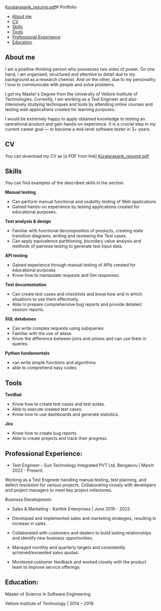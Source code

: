 [Kuralarasank_resume.pdf](https://github.com/user-attachments/files/22357134/Kuralarasank_resume.pdf)# Portfolio
- [About me](#about-me)
- [CV](#cv)
- [Skills](#skills)
- [Tools](#tools)
- [Professional Experience](#Professional_Experience)
- [Education](#EDUCATION)

## About me

I am a positive-thinking person who possesses two sides of power. On one hand, I am organised, structured and attentive to detail due to my background as a research chemist. And on the other, due to my personality, I love to communicate with people and solve problems.

I got my Master's Degree from the University of Vellore Institute of Technologies. Currently,  I am working as a Test Engineer and also intensively studying techniques and tools by attending online courses and testing web applications created for learning purposes.

I would be extremely happy to apply obtained knowledge to testing an operational product and gain hands-on experience. It is a crucial step in my current career goal — to become a mid-level software tester in 3+ years.

## CV
You can download my CV as [a PDF from link] [Kuralarasank_resume.pdf](https://github.com/user-attachments/files/22357143/Kuralarasank_resume.pdf)


## Skills

You can find examples of the described skills in the section.

__Manual testing__
  * Can perform manual functional and usability testing of Web applications
  * Gained hands-on experience by testing applications created for educational purposes.

__Test analysis & design__
  * Familiar with functional decomposition of products, creating state transition diagrams, writing and reviewing the Test cases.
  * Can apply equivalence partitioning, boundary value analysis and methods of pairwise testing to generate test input data.

__API testing__
  * Gained experience through manual testing of APIs created for educational purposes
  * Know how to manipulate requests and Get responses.

__Test documentation__
  * Can create test cases and checklists and know how and in which situations to use them effectively.
  * Able to prepare comprehensive bug reports and provide detailed session reports.

__SQL databases__
  * Can write complex requests using subqueries
  * Familiar with the use of aliase.
  * Know the difference between joins and unions and can use them in queries.

__Python fundamentals__
  * can write simple functions and algorithms
  * able to comprehend easy codes

## Tools

__TestRail__
  * Know how to create test cases and test suites.
  * Able to execute created test cases.
  * Know how to use dashboards and generate statistics.

__Jira__
  * Know how to create bug reports
  * Able to create projects and track their progress.

##  Professional Experience:

  * Test Engineer - Sun Technology Integrated PVT Ltd, Bengaluru | March 2022 - Present.

Working as a Test Engineer handling manual testing, test planning, and defect resolution for various projects. Collaborating closely with developers and project managers to meet key project milestones.

 Business Development:
 *  Sales & Marketing - Karthik Enterprises | June 2019 - 2022.

  * Developed and implemented sales and marketing strategies, resulting in increase in sales.
  * Collaborated with customers and dealers to build lasting relationships and identify new business opportunities.
  * Managed monthly and quarterly targets and consistently achieved/exceeded sales quotas.
  * Monitored customer feedback and worked closely with the product team to improve service offerings.

##  Education:

Master of Science in Software Engineering.

Vellore Institute of Technology | 2014 – 2019.







